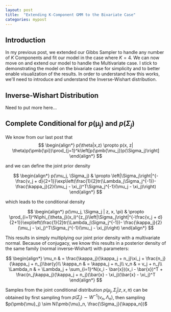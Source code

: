 ```yaml
---
layout: post
title:  "Extending K-Component GMM to the Bivariate Case"
categories: mypost
---
```


## Introduction

In my previous post, we extended our Gibbs Sampler to handle any number of $K$ Components and fit our model in the case where $K=4$. We can now move on and extend our model to handle the Multivariate case. I stick to demonstrating the model on the bivariate case for simplicity and to better enable  visualization of the results. In order to understand how this works, we'll need to introduce and understand the Inverse-Wishart distribution. 

## Inverse-Wishart Distribution

Need to put more here...


## Complete Conditional for $p(\pmb{\mu_j})$ and $p(\Sigma_j)$

We know from our last post that 
$$
\begin{align*}
p(\theta|x,z) \propto p(x, z| \theta)p(\pmb{\pi})\prod_{j=1}^k\left[p(\pmb{\mu_j})p(\Sigma_j)\right]
\end{align*}
$$ 

and we can define the joint prior density

$$
\begin{align*}
p(\mu_j, \Sigma_j) & \propto \left|\Sigma_j\right|^{-\frac{v_j + d}{2+1}}\exp\left(\frac{1}{2}tr(\Lambda_j\Sigma_j^{-1})- \frac{\kappa_j}{2}(\mu_j - \xi_j)^T\Sigma_j^{-1}(\mu_j - \xi_j)\right)
\end{align*}
$$

which leads to the conditional density

$$
\begin{align*}
p(\mu_j, \Sigma_j | z, x, \pi) & \propto \prod_{i=1}^N\phi_{\theta_j}(x_i)^{z_j}\left|\Sigma_j\right|^{-\frac{v_j + d}{2+1}}\exp\left(\frac{1}{2}tr(\Lambda_j\Sigma_j^{-1})- \frac{\kappa_j}{2}(\mu_j - \xi_j)^T\Sigma_j^{-1}(\mu_j - \xi_j)\right)
\end{align*}
$$

This results in simply multiplying our joint prior density with a multivariate normal. Because of conjugacy, we know this results in a posterior density of the same family (normal inverse-Wishart) with parameters:

$$
\begin{align*}
\mu_n & = \frac{\kappa_j}{\kappa_j + n_j}\xi_j + \frac{n_j}{\kappa_j + n_j}\bar{y}\\
\kappa_n & = \kappa_j + n_j\\
v_n & = v_j + n_j\\
\Lambda_n & = \Lambda_j + \sum_{i=1}^N(x_i - \bar{x})(x_i - \bar{x})^T + \frac{n_j\kappa_j}{\kappa_j + n_j}(\bar{x} - \xi_j)(\bar{x} - \xi_j)^T
\end{align*}
$$

Samples from the joint conditional distribution $p(\mu_j, \Sigma_j | z, x, \pi)$ can be obtained by first sampling 
from $p(\Sigma_j) \sim W^{-1}(v_n, \Lambda_n)$, then sampling $p(\pmb{\mu}_j) \sim N(\pmb{\mu}_n, \frac{\Sigma_j}{\kappa_n})$

